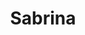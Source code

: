 ---
title: "Sabrina"
url: /ciudad-autonoma-de-buenos-aires/sabrina-avenida-diaz-velez/
shop: ropa
---